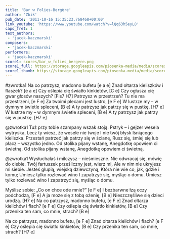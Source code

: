 ```yaml
---
title: 'Bar w Folies-Bergère'
author: 'Zbik'
pub_date: '2011-10-16 15:35:23.768468+00:00'
link_youtube: 'https://www.youtube.com/watch?v=lQq63h5eyL8'
capo_fret: 1
text_authors:
 - 'jacek-kaczmarski'
composers:
 - 'jacek-kaczmarski'
performers:
 - 'jacek-kaczmarski'
score1: scores/bar_w_folies_bergere.png
score1_full: https://storage.googleapis.com/piosenka-media/media/scores/bar_w_folies_bergere.png
score1_thumb: https://storage.googleapis.com/piosenka-media/media/scores/bar_w_folies_bergere.png.180x0_q85_upscale.jpg
---
```


#zwrotka1
Na co patrzysz, madonno bufetu [e a e] 
Znad ołtarza kieliszków i flaszek? [e a e]
Czy oślepia cię światło kinkietów, [C e]
Czy ogłusza cię gwar głosów naszych? [Fis7 H7]
Patrzysz w przestrzeń? Tu nie ma przestrzeni, [e F e]
Za twoimi plecami jest lustro, [e F e]
W lustrze my – w dymnym świetle spleceni, [B e]
A ty patrzysz jak patrzy się w pustkę. [H7 e]
W lustrze my – w dymnym świetle spleceni, [B e]
A ty patrzysz jak patrzy się w pustkę. [H7 e]

@zwrotka1
Tuż przy tobie szampany wszak stoją.
Pstryk – i gejzer wesela wytryska,
Lecz ty wiesz, że wesele nie twoje
I nie twój błysk lśniącego kieliszka.
Przestań patrzeć jak patrzy się w ścianę,
Rusz się, śmiej się lub płacz – wszystko jedno.
Od stolika pijany wstanę,
Anegdotkę opowiem ci świetną.
Od stolika pijany wstanę,
Anegdotkę opowiem ci świetną.

@zwrotka1
Wysłuchałaś i milczysz – nieśmieszne.
Nie odwracaj się, mówię do ciebie.
Twój fartuszek prześliczny jest, wierz mi,
Ale w nim nie ukryjesz mi siebie.
Jesteś głupią, wiejską dziewczyną,
Która nie wie co, jak, gdzie i komu;
Umiesz tylko rozlewać wino
I zapatrzyć się, myśląc o domu.
Umiesz tylko rozlewać wino
I zapatrzyć się, myśląc o domu.

Myślisz sobie: „Co on chce ode mnie?” [e F e]
I bezbarwne łzą oczy podchodzą, [F e]
A ja może się z tobą ożenię, [B e]
Nieszczęśliwe się dzieci urodzą. [H7 e]
Na co patrzysz, madonno bufetu, [e F e]
Znad ołtarza kielichów i flach? [e F e]
Czy oślepia cię światło kinkietów, [B e]
Czy przenika ten sam, co mnie, strach? [B e]

Na co patrzysz, madonno bufetu, [e F e]
Znad ołtarza kielichów i flach? [e F e]
Czy oślepia cię światło kinkietów, [B e]
Czy przenika ten sam, co mnie, strach? [H7 e]